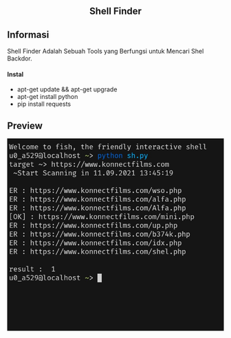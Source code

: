 <h2 align="center">Shell Finder</h2>

Informasi
----------

Shell Finder Adalah Sebuah Tools yang Berfungsi untuk Mencari Shel Backdor.


#### Instal 
* apt-get update && apt-get upgrade
* apt-get install python
* pip install requests

Preview
-------

![SCREENSHOT](https://raw.githubusercontent.com/SecurityXploitcrew/shel-finder/main/view.jpg)

